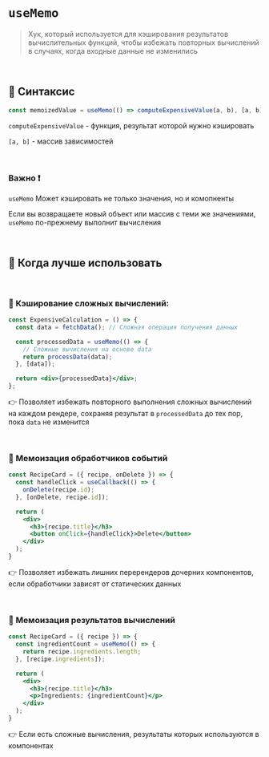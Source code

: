 # `useMemo`
> Хук, который используется для кэширования результатов вычислительных функций, чтобы избежать повторных вычислений в случаях, когда входные данные не изменились

<br>

## 🚩 Синтаксис
```jsx
const memoizedValue = useMemo(() => computeExpensiveValue(a, b), [a, b]);
```
`computeExpensiveValue` - функция, результат которой нужно кэшировать

`[a, b]` - массив зависимостей


<br>

### Важно ❗

`useMemo` Может кэшировать не только значения, но и комопненты

Если вы возвращаете новый объект или массив с теми же значениями, `useMemo` по-прежнему выполнит вычисления

<br>

## 🚩 Когда лучше использовать

<br>

### 🔴 Кэширование сложных вычислений:
```jsx
const ExpensiveCalculation = () => {
  const data = fetchData(); // Сложная операция получения данных

  const processedData = useMemo(() => {
    // Сложные вычисления на основе data
    return processData(data);
  }, [data]);

  return <div>{processedData}</div>;
};


```
👉 Позволяет избежать повторного выполнения сложных вычислений на каждом рендере, сохраняя результат в `processedData` до тех пор, пока `data` не изменится

<br>

### 🔴 Мемоизация обработчиков событий
```jsx
const RecipeCard = ({ recipe, onDelete }) => {
  const handleClick = useCallback(() => {
    onDelete(recipe.id);
  }, [onDelete, recipe.id]);

  return (
    <div>
      <h3>{recipe.title}</h3>
      <button onClick={handleClick}>Delete</button>
    </div>
  );
}

```
👉 Позволяет избежать лишних перерендеров дочерних компонентов, если обработчики зависят от статических данных


<br>

### 🔴 Мемоизация результатов вычислений
```jsx
const RecipeCard = ({ recipe }) => {
  const ingredientCount = useMemo(() => {
    return recipe.ingredients.length;
  }, [recipe.ingredients]);

  return (
    <div>
      <h3>{recipe.title}</h3>
      <p>Ingredients: {ingredientCount}</p>
    </div>
  );
}


```
👉 Если есть сложные вычисления, результаты которых используются в компонентах
